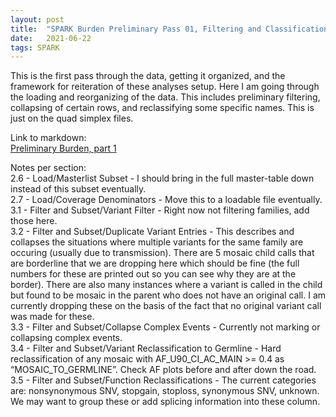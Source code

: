 ```yaml
---
layout: post
title:  "SPARK Burden Preliminary Pass 01, Filtering and Classifications"
date:   2021-06-22
tags: SPARK
---
```


This is the first pass through the data, getting it organized, and the framework for reiteration of these analyses setup. Here I am going through the loading and reorganizing of the data. This includes preliminary filtering, collapsing of certain rows, and reclassifying some specific names. This is just on the quad simplex files.

Link to markdown:
<br>[Preliminary Burden, part 1](https://www.dropbox.com/s/q758yakdp5bm6de/prelim_burden_quadsimplex_01.html?dl=0)

Notes per section:
<br>2.6 - Load/Masterlist Subset - I should bring in the full master-table down instead of this subset eventually.
<br>2.7 - Load/Coverage Denominators - Move this to a loadable file eventually.
<br>3.1 - Filter and Subset/Variant Filter - Right now not filtering families, add those here.
<br>3.2 - Filter and Subset/Duplicate Variant Entries - This describes and collapses the situations where multiple variants for the same family are occuring (usually due to transmission). There are 5 mosaic child calls that are borderline that we are dropping here which should be fine (the full numbers for these are printed out so you can see why they are at the border). There are also many instances where a variant is called in the child but found to be mosaic in the parent who does not have an original call. I am currently dropping these on the basis of the fact that no original variant call was made for these.
<br>3.3 - Filter and Subset/Collapse Complex Events - Currently not marking or collapsing complex events.
<br>3.4 - Filter and Subset/Variant Reclassification to Germline - Hard reclassification of any mosaic with AF_U90_CI_AC_MAIN >= 0.4 as “MOSAIC_TO_GERMLINE”. Check AF plots before and after down the road.
<br>3.5 - Filter and Subset/Function Reclassifications - The current categories are: nonsynonymous SNV, stopgain, stoploss, synonymous SNV, unknown. We may want to group these or add splicing information into these column.

